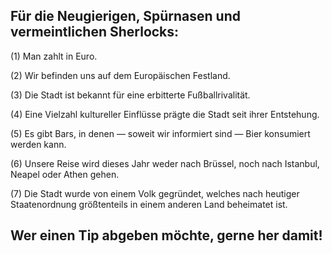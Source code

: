 ## Für die Neugierigen, Spürnasen und vermeintlichen Sherlocks:

(1) Man zahlt in Euro.

(2) Wir befinden uns auf dem Europäischen Festland.

(3) Die Stadt ist bekannt für eine erbitterte Fußballrivalität.

(4) Eine Vielzahl kultureller Einflüsse prägte die Stadt seit ihrer Entstehung.

(5) Es gibt Bars, in denen &#8212; soweit wir informiert sind &#8212; Bier konsumiert werden kann.

(6) Unsere Reise wird dieses Jahr weder nach Brüssel, noch nach Istanbul, Neapel oder Athen gehen.

(7) Die Stadt wurde von einem Volk gegründet, welches nach heutiger Staatenordnung größtenteils in einem anderen Land beheimatet ist.

## Wer einen Tip abgeben möchte, gerne her damit!

